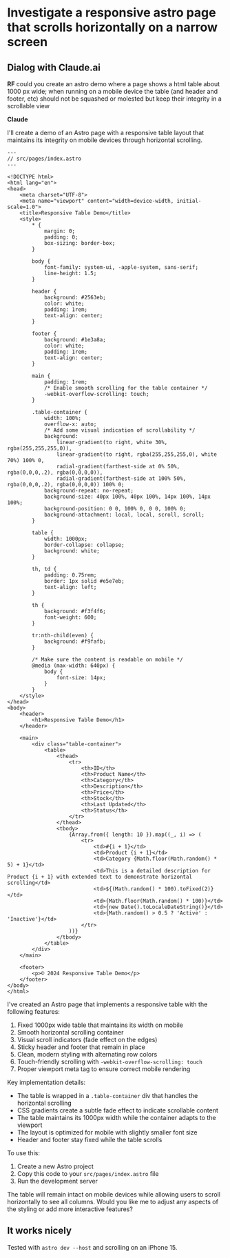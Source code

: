 # Investigate a responsive astro page that scrolls horizontally on a narrow screen

## Dialog with Claude.ai

**RF**
could you create an astro demo where a page shows a html table about 1000 px wide; when running on a mobile device the table (and header and footer, etc) should not be squashed or molested but keep their integrity in a scrollable view

**Claude**

I'll create a demo of an Astro page with a responsive table layout that maintains its integrity on mobile devices through horizontal scrolling.



```astro
---
// src/pages/index.astro
---

<!DOCTYPE html>
<html lang="en">
<head>
    <meta charset="UTF-8">
    <meta name="viewport" content="width=device-width, initial-scale=1.0">
    <title>Responsive Table Demo</title>
    <style>
        * {
            margin: 0;
            padding: 0;
            box-sizing: border-box;
        }

        body {
            font-family: system-ui, -apple-system, sans-serif;
            line-height: 1.5;
        }

        header {
            background: #2563eb;
            color: white;
            padding: 1rem;
            text-align: center;
        }

        footer {
            background: #1e3a8a;
            color: white;
            padding: 1rem;
            text-align: center;
        }

        main {
            padding: 1rem;
            /* Enable smooth scrolling for the table container */
            -webkit-overflow-scrolling: touch;
        }

        .table-container {
            width: 100%;
            overflow-x: auto;
            /* Add some visual indication of scrollability */
            background:
                linear-gradient(to right, white 30%, rgba(255,255,255,0)),
                linear-gradient(to right, rgba(255,255,255,0), white 70%) 100% 0,
                radial-gradient(farthest-side at 0% 50%, rgba(0,0,0,.2), rgba(0,0,0,0)),
                radial-gradient(farthest-side at 100% 50%, rgba(0,0,0,.2), rgba(0,0,0,0)) 100% 0;
            background-repeat: no-repeat;
            background-size: 40px 100%, 40px 100%, 14px 100%, 14px 100%;
            background-position: 0 0, 100% 0, 0 0, 100% 0;
            background-attachment: local, local, scroll, scroll;
        }

        table {
            width: 1000px;
            border-collapse: collapse;
            background: white;
        }

        th, td {
            padding: 0.75rem;
            border: 1px solid #e5e7eb;
            text-align: left;
        }

        th {
            background: #f3f4f6;
            font-weight: 600;
        }

        tr:nth-child(even) {
            background: #f9fafb;
        }

        /* Make sure the content is readable on mobile */
        @media (max-width: 640px) {
            body {
                font-size: 14px;
            }
        }
    </style>
</head>
<body>
    <header>
        <h1>Responsive Table Demo</h1>
    </header>

    <main>
        <div class="table-container">
            <table>
                <thead>
                    <tr>
                        <th>ID</th>
                        <th>Product Name</th>
                        <th>Category</th>
                        <th>Description</th>
                        <th>Price</th>
                        <th>Stock</th>
                        <th>Last Updated</th>
                        <th>Status</th>
                    </tr>
                </thead>
                <tbody>
                    {Array.from({ length: 10 }).map((_, i) => (
                        <tr>
                            <td>#{i + 1}</td>
                            <td>Product {i + 1}</td>
                            <td>Category {Math.floor(Math.random() * 5) + 1}</td>
                            <td>This is a detailed description for Product {i + 1} with extended text to demonstrate horizontal scrolling</td>
                            <td>${(Math.random() * 100).toFixed(2)}</td>
                            <td>{Math.floor(Math.random() * 100)}</td>
                            <td>{new Date().toLocaleDateString()}</td>
                            <td>{Math.random() > 0.5 ? 'Active' : 'Inactive'}</td>
                        </tr>
                    ))}
                </tbody>
            </table>
        </div>
    </main>

    <footer>
        <p>© 2024 Responsive Table Demo</p>
    </footer>
</body>
</html>

```

I've created an Astro page that implements a responsive table with the following features:

1. Fixed 1000px wide table that maintains its width on mobile
2. Smooth horizontal scrolling container
3. Visual scroll indicators (fade effect on the edges)
4. Sticky header and footer that remain in place
5. Clean, modern styling with alternating row colors
6. Touch-friendly scrolling with `-webkit-overflow-scrolling: touch`
7. Proper viewport meta tag to ensure correct mobile rendering

Key implementation details:
- The table is wrapped in a `.table-container` div that handles the horizontal scrolling
- CSS gradients create a subtle fade effect to indicate scrollable content
- The table maintains its 1000px width while the container adapts to the viewport
- The layout is optimized for mobile with slightly smaller font size
- Header and footer stay fixed while the table scrolls

To use this:
1. Create a new Astro project
2. Copy this code to your `src/pages/index.astro` file
3. Run the development server

The table will remain intact on mobile devices while allowing users to scroll horizontally to see all columns. Would you like me to adjust any aspects of the styling or add more interactive features?

## It works nicely

Tested with `astro dev --host` and scrolling on an iPhone 15.
